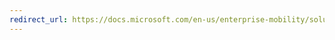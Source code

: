 ```yaml
---
redirect_url: https://docs.microsoft.com/en-us/enterprise-mobility/solutions/fasttrack-how-to-manage-your-password
---
```


